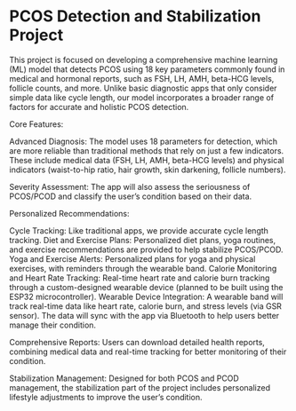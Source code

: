 # PCOS Detection and Stabilization Project

This project is focused on developing a comprehensive machine learning (ML) model that detects PCOS using 18 key parameters commonly found in medical and hormonal reports, such as FSH, LH, AMH, beta-HCG levels, follicle counts, and more. Unlike basic diagnostic apps that only consider simple data like cycle length, our model incorporates a broader range of factors for accurate and holistic PCOS detection.

Core Features:

Advanced Diagnosis: The model uses 18 parameters for detection, which are more reliable than traditional methods that rely on just a few indicators. These include medical data (FSH, LH, AMH, beta-HCG levels) and physical indicators (waist-to-hip ratio, hair growth, skin darkening, follicle numbers).

Severity Assessment: The app will also assess the seriousness of PCOS/PCOD and classify the user’s condition based on their data.

Personalized Recommendations:

Cycle Tracking: Like traditional apps, we provide accurate cycle length tracking.
Diet and Exercise Plans: Personalized diet plans, yoga routines, and exercise recommendations are provided to help stabilize PCOS/PCOD.
Yoga and Exercise Alerts: Personalized plans for yoga and physical exercises, with reminders through the wearable band.
Calorie Monitoring and Heart Rate Tracking: Real-time heart rate and calorie burn tracking through a custom-designed wearable device (planned to be built using the ESP32 microcontroller).
Wearable Device Integration: A wearable band will track real-time data like heart rate, calorie burn, and stress levels (via GSR sensor). The data will sync with the app via Bluetooth to help users better manage their condition.

Comprehensive Reports: Users can download detailed health reports, combining medical data and real-time tracking for better monitoring of their condition.

Stabilization Management: Designed for both PCOS and PCOD management, the stabilization part of the project includes personalized lifestyle adjustments to improve the user’s condition.

